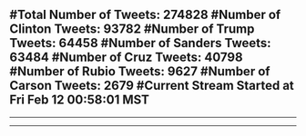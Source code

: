 #Total Number of Tweets: 274828 
#Number of Clinton Tweets: 93782
#Number of Trump Tweets: 64458
#Number of Sanders Tweets: 63484
#Number of Cruz Tweets: 40798
#Number of Rubio Tweets: 9627
#Number of Carson Tweets: 2679
#Current Stream Started at Fri Feb 12 00:58:01 MST
---
---
---
